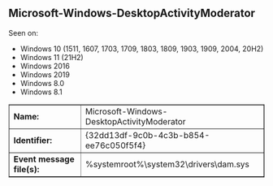## Microsoft-Windows-DesktopActivityModerator

Seen on:
* Windows 10 (1511, 1607, 1703, 1709, 1803, 1809, 1903, 1909, 2004, 20H2)
* Windows 11 (21H2)
* Windows 2016
* Windows 2019
* Windows 8.0
* Windows 8.1

<table border="1" class="docutils">
  <tbody>
    <tr>
      <td><b>Name:</b></td>
      <td>Microsoft-Windows-DesktopActivityModerator</td>
    </tr>
    <tr>
      <td><b>Identifier:</b></td>
      <td>{32dd13df-9c0b-4c3b-b854-ee76c050f5f4}</td>
    </tr>
    <tr>
      <td><b>Event message file(s):</b></td>
      <td>%systemroot%\system32\drivers\dam.sys</td>
    </tr>
  </tbody>
</table>

&nbsp;

